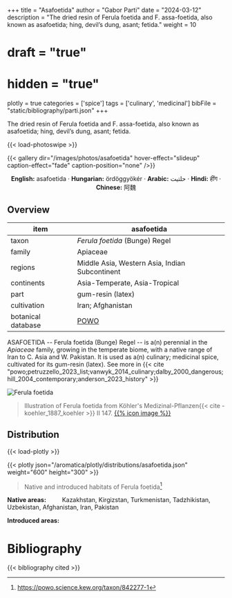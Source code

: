 +++
title = "Asafoetida"
author = "Gabor Parti"
date = "2024-03-12"
description = "The dried resin of Ferula foetida and F. assa-foetida, also known as asafoetida; hing, devil’s dung, asant; fetida."
weight = 10
# draft = "true"
# hidden = "true"
plotly = true
categories = ['spice']
tags = ['culinary', 'medicinal']
bibFile = "static/bibliography/parti.json"
+++

The dried resin of Ferula foetida and F. assa-foetida, also known as asafoetida; hing, devil’s dung, asant; fetida. [<i class="fab fa-wikipedia-w"></i>](https://en.wikipedia.org/wiki/Asafoetida)

{{< load-photoswipe >}}

{{< gallery dir="/images/photos/asafoetida" hover-effect="slideup" caption-effect="fade" caption-position="none" />}}

<center>

**English:** asafoetida · **Hungarian:** ördöggyökér · **Arabic:** <span class="arabic-text" dir="rtl">حلتیت</span> · **Hindi:** <span class="devanagari-text">हींग</span> · **Chinese:** <span class="traditional-chinese-text">阿魏</span>

</center>

## Overview

|       item       |                     asafoetida                    |
|------------------|---------------------------------------------------|
|       taxon      |           *Ferula foetida* (Bunge) Regel          |
|      family      |                      Apiaceae                     |
|      regions     |   Middle Asia, Western Asia, Indian Subcontinent  |
|    continents    |           Asia-Temperate, Asia-Tropical           |
|       part       |                 gum-resin (latex)                 |
|    cultivation   |                 Iran; Afghanistan                 |
|botanical database|[POWO](https://powo.science.kew.org/taxon/842277-1)|

ASAFOETIDA -- Ferula foetida (Bunge) Regel -- is a(n) perennial in the *Apiaceae* family, growing in the temperate biome, with a native range of Iran to C. Asia and W. Pakistan. It is used as a(n) culinary; medicinal spice, cultivated for its gum-resin (latex). See more in  {{< cite "powo;petruzzello_2023_list;vanwyk_2014_culinary;dalby_2000_dangerous;hill_2004_contemporary;anderson_2023_history" >}}

![Ferula foetida](/images/illustrations/asafoetida.png?width=40rem "Illustration of Ferula foetida from Köhler's Medizinal-Pflanzen")

>Illustration of Ferula foetida from Köhler's Medizinal-Pflanzen{{< cite -koehler_1887_koehler >}} II 147. [{{% icon image %}}](https://www.biodiversitylibrary.org/item/10837#page/639/mode/1up)

## Distribution

{{< load-plotly >}}

{{< plotly json="/aromatica/plotly/distributions/asafoetida.json" weight="600" height="300" >}}

>Native and introduced habitats of Ferula foetida[^powo]

[^powo]: https://powo.science.kew.org/taxon/842277-1

<p style="text-align:left;">

**Native areas:** &ensp; &ensp; &ensp; Kazakhstan, Kirgizstan, Turkmenistan, Tadzhikistan, Uzbekistan, Afghanistan, Iran, Pakistan

**Introduced areas:** 

</p>



# Bibliography

{{< bibliography cited >}}

